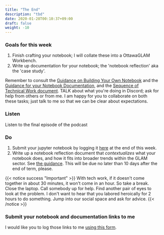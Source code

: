 ```yaml
---
title: "The End"
description: "tbd"
date: 2020-01-28T00:10:37+09:00
draft: false
weight: -10
---
```


### Goals for this week

1. Finish crafting your notebook; I will collate these into a OttawaGLAM Workbench.
2. Write up documentation for your notebook; the 'notebook reflection' aka the 'case study'.

Remember to consult the [Guidance on Building Your Own Notebook](building/nb-guidance) and the [Guidance for your Notebook Documentation](building/cs-guidance), and the [Sequence of Technical Work document](https://dhmuse.netlify.app/building/tech-req-at-a-glance/). TALK about what you're doing in Discord; ask for help from others or from me. I am happy for you to collaborate on both these tasks; just talk to me so that we can be clear about expectations.

### Listen

Listen to the final episode of the podcast


### Do

1. Submit your jupyter notebook by logging it [here](https://forms.gle/RZH4o6H18L1sMBz88) at the end of this week.
1. Write up a notebook reflection document that _contextualizes_ what your notebook does, and how it fits into broader trends within the GLAM sector. See [the guidance](building/cs-guidance). This will be due no later than 10 days after the end of term, please.

{{< notice success "Important" >}} With tech work, if it doesn't come together in about 30 minutes, it won't come in an hour. So take a break. Close the laptop. Call somebody up for help. Find another pair of eyes to look at the problem. I don't want to hear that you labored heroically for 2 hours to do something. Jump into our social space and ask for advice.
{{< /notice >}}

### Submit your notebook and documentation links to me

I would like you to log those links to me [using this form](https://forms.gle/RZH4o6H18L1sMBz88).
